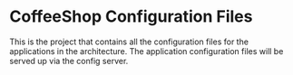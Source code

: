 # CoffeeShop Configuration Files

This is the project that contains all the configuration files for the applications in the architecture.  The application configuration files will be served up via the config server.
